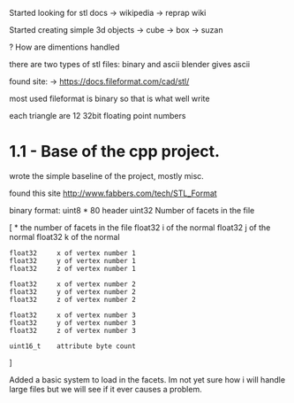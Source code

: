 Started looking for stl docs
 -> wikipedia
 -> reprap wiki

Started creating simple 3d objects
 -> cube
 -> box
 -> suzan

? How are dimentions handled

there are two types of stl files: binary and ascii
blender gives ascii

found site:
-> https://docs.fileformat.com/cad/stl/

most used fileformat is binary so that is what well write

each triangle are 12 32bit floating point numbers

# 1.1 - Base of the cpp project.
wrote the simple baseline of the project, mostly misc.

found this site
http://www.fabbers.com/tech/STL_Format

binary format:
uint8 * 80      header
uint32          Number of facets in the file

[ * the number of facets in the file
    float32     i of the normal
    float32     j of the normal
    float32     k of the normal

    float32     x of vertex number 1
    float32     y of vertex number 1
    float32     z of vertex number 1

    float32     x of vertex number 2
    float32     y of vertex number 2
    float32     z of vertex number 2

    float32     x of vertex number 3
    float32     y of vertex number 3
    float32     z of vertex number 3

    uint16_t    attribute byte count
]


Added a basic system to load in the facets. Im not yet sure how i will handle large
files but we will see if it ever causes a problem.